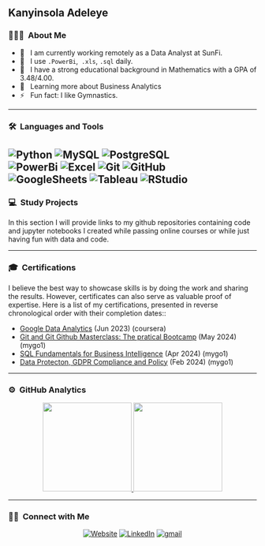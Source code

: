 ## Kanyinsola Adeleye

### 👨🏻‍💻 &nbsp;About Me

- 🤔 &nbsp; I am currently working remotely as a Data Analyst at SunFi.
- 🏦 &nbsp; I use ```.PowerBi```,``` .xls```, ```.sql``` daily.
- 💼 &nbsp; I have a strong educational background in Mathematics with a GPA of 3.48/4.00.
- 🌱 &nbsp; Learning more about Business Analytics
- ⚡️ &nbsp; Fun fact: I like Gymnastics.

---

### 🛠 &nbsp;Languages and Tools

  ![Python](https://img.shields.io/badge/-Python-333333?style=flat&logo=python) 
  ![MySQL](https://img.shields.io/badge/-MySQL-333333?style=flat&logo=mysql)
  ![PostgreSQL](https://img.shields.io/badge/-PostgreSQL-333333?style=flat&logo=PostgreSQL)  
  ![PowerBi](https://img.shields.io/badge/-PowerBi-333333?style=flat&logo=PowerBi)
  ![Excel](https://img.shields.io/badge/-Excel-333333?style=flat&logo=Excel)
  ![Git](https://img.shields.io/badge/-Git-333333?style=flat&logo=git)
  ![GitHub](https://img.shields.io/badge/-GitHub-333333?style=flat&logo=github)  
  ![GoogleSheets](https://img.shields.io/badge/-Google%20Sheets-333333?style=flat&logo=Googlesheets)
  ![Tableau](https://img.shields.io/badge/-Tableau-E97627?style=flat&logo=Tableau&logoColor=007ACC)
  ![RStudio](https://img.shields.io/badge/-RStudio-75AADB?style=flat&logo=RStudio)
---

### 💻 &nbsp;Study Projects
In this section I will provide links to my github repositories containing code and jupyter notebooks I created while passing online courses or while just having fun with data and code.

---

### 🎓 &nbsp;Certifications
I believe the best way to showcase skills is by doing the work and sharing the results. However, certificates can also serve as valuable proof of expertise. Here is a list of my certifications, presented in reverse chronological order with their completion dates::
- [Google Data Analytics](https://drive.google.com/drive/folders/1-cS1Bp8Pes_icRHUqRt_H-SGrm9Cyn2Q?usp=drive_link) (Jun 2023) (coursera)
- [Git and Git Github Masterclass: The pratical Bootcamp](https://drive.google.com/file/d/1otke90Tu0YjwBA6Om3Vg8_C6ob7Sq-JC/view?usp=drive_link) (May 2024) (mygo1)
- [SQL Fundamentals for Business Intelligence](https://drive.google.com/file/d/15W7lcSG7g7ENGUw9EfzoyJ5eOfCLhWSO/view?usp=sharing) (Apr 2024) (mygo1)
- [Data Protecton, GDPR Compliance and Policy](https://drive.google.com/drive/folders/1-m3fIEo1-BpnY5ueWwoZKhKhCZpq4_yH?usp=sharing) (Feb 2024) (mygo1)

---

### ⚙️ &nbsp;GitHub Analytics

<p align="center">
<a href="https://github.com/kanyinsola-web">
  <img height="180em" src="https://github-readme-stats-eight-theta.vercel.app/api?username=kanyinsola-web&show_icons=true&theme=buefy&include_all_commits=true&count_private=true"/>
  <img height="180em" src="https://github-readme-stats-eight-theta.vercel.app/api/top-langs/?username=kanyinsola-web&layout=compact&langs_count=8&theme=buefy"/>
</a>
</p>

---

### 🤝🏻 &nbsp;Connect with Me 

<p align="center">
<a href="https://www.un.com/"><img alt="Website" src="https://img.shields.io/badge/website-KanyinsolaAdeleye.com-purple"></a>
<a href="https://www.linkedin.com/in/kanyinsola-adeleye-17767122b/"><img alt="LinkedIn" src="https://img.shields.io/badge/linkedin-KanyinsolaAdeleye-blue"></a>
<a href="kanyinsolaadeleye.ka@gmail.com"><img alt="gmail" src="https://img.shields.io/badge/gmail-KanyinsolaAdeleye-green"></a>
</p>
